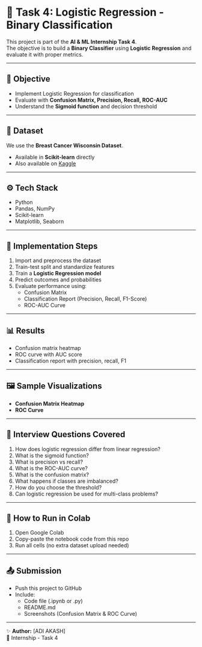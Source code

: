 # 🧪 Task 4: Logistic Regression - Binary Classification

This project is part of the **AI & ML Internship Task 4**.  
The objective is to build a **Binary Classifier** using **Logistic Regression** and evaluate it with proper metrics.

---

## 📌 Objective
- Implement Logistic Regression for classification  
- Evaluate with **Confusion Matrix, Precision, Recall, ROC-AUC**  
- Understand the **Sigmoid function** and decision threshold  

---

## 📂 Dataset
We use the **Breast Cancer Wisconsin Dataset**.  
- Available in **Scikit-learn** directly  
- Also available on [Kaggle](https://www.kaggle.com/datasets/uciml/breast-cancer-wisconsin-data)  

---

## ⚙️ Tech Stack
- Python  
- Pandas, NumPy  
- Scikit-learn  
- Matplotlib, Seaborn  

---

## 🚀 Implementation Steps
1. Import and preprocess the dataset  
2. Train-test split and standardize features  
3. Train a **Logistic Regression model**  
4. Predict outcomes and probabilities  
5. Evaluate performance using:
   - Confusion Matrix  
   - Classification Report (Precision, Recall, F1-Score)  
   - ROC-AUC Curve  

---

## 📊 Results
- Confusion matrix heatmap  
- ROC curve with AUC score  
- Classification report with precision, recall, F1  

---

## 🖼️ Sample Visualizations
- **Confusion Matrix Heatmap**  
- **ROC Curve**  

---

## 📝 Interview Questions Covered
1. How does logistic regression differ from linear regression?  
2. What is the sigmoid function?  
3. What is precision vs recall?  
4. What is the ROC-AUC curve?  
5. What is the confusion matrix?  
6. What happens if classes are imbalanced?  
7. How do you choose the threshold?  
8. Can logistic regression be used for multi-class problems?  

---

## 📌 How to Run in Colab
1. Open Google Colab  
2. Copy-paste the notebook code from this repo  
3. Run all cells (no extra dataset upload needed)  

---

## 📤 Submission
- Push this project to GitHub  
- Include:
  - Code file (.ipynb or .py)  
  - README.md  
  - Screenshots (Confusion Matrix & ROC Curve)  

---

✨ **Author:** [ADI AKASH]  
📅 Internship - Task 4  
